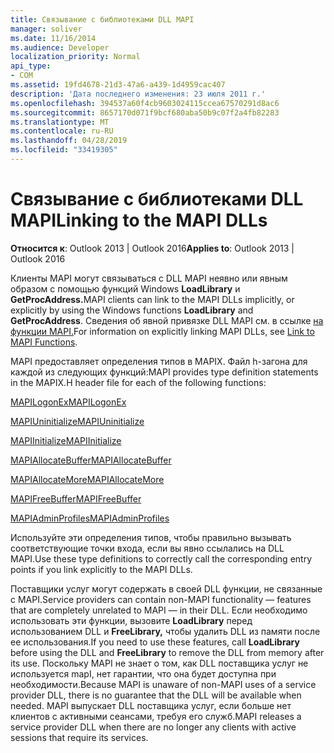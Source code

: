 ```yaml
---
title: Связывание с библиотеками DLL MAPI
manager: soliver
ms.date: 11/16/2014
ms.audience: Developer
localization_priority: Normal
api_type:
- COM
ms.assetid: 19fd4678-21d3-47a6-a439-1d4959cac407
description: 'Дата последнего изменения: 23 июля 2011 г.'
ms.openlocfilehash: 394537a60f4cb9603024115ccea67570291d8ac6
ms.sourcegitcommit: 8657170d071f9bcf680aba50b9c07f2a4fb82283
ms.translationtype: MT
ms.contentlocale: ru-RU
ms.lasthandoff: 04/28/2019
ms.locfileid: "33419305"
---
```

# <a name="linking-to-the-mapi-dlls"></a><span data-ttu-id="3af1e-103">Связывание с библиотеками DLL MAPI</span><span class="sxs-lookup"><span data-stu-id="3af1e-103">Linking to the MAPI DLLs</span></span>

  
  
<span data-ttu-id="3af1e-104">**Относится к**: Outlook 2013 | Outlook 2016</span><span class="sxs-lookup"><span data-stu-id="3af1e-104">**Applies to**: Outlook 2013 | Outlook 2016</span></span> 
  
<span data-ttu-id="3af1e-105">Клиенты MAPI могут связываться с DLL MAPI неявно или явным образом с помощью функций Windows **LoadLibrary** и **GetProcAddress.**</span><span class="sxs-lookup"><span data-stu-id="3af1e-105">MAPI clients can link to the MAPI DLLs implicitly, or explicitly by using the Windows functions **LoadLibrary** and **GetProcAddress**.</span></span> <span data-ttu-id="3af1e-106">Сведения об явной привязке DLL MAPI см. в ссылке [на функции MAPI.](how-to-link-to-mapi-functions.md)</span><span class="sxs-lookup"><span data-stu-id="3af1e-106">For information on explicitly linking MAPI DLLs, see [Link to MAPI Functions](how-to-link-to-mapi-functions.md).</span></span>
  
<span data-ttu-id="3af1e-107">MAPI предоставляет определения типов в MAPIX. Файл h-загона для каждой из следующих функций:</span><span class="sxs-lookup"><span data-stu-id="3af1e-107">MAPI provides type definition statements in the MAPIX.H header file for each of the following functions:</span></span>
  
[<span data-ttu-id="3af1e-108">MAPILogonEx</span><span class="sxs-lookup"><span data-stu-id="3af1e-108">MAPILogonEx</span></span>](mapilogonex.md)
  
[<span data-ttu-id="3af1e-109">MAPIUninitialize</span><span class="sxs-lookup"><span data-stu-id="3af1e-109">MAPIUninitialize</span></span>](mapiuninitialize.md)
  
[<span data-ttu-id="3af1e-110">MAPIInitialize</span><span class="sxs-lookup"><span data-stu-id="3af1e-110">MAPIInitialize</span></span>](mapiinitialize.md)
  
[<span data-ttu-id="3af1e-111">MAPIAllocateBuffer</span><span class="sxs-lookup"><span data-stu-id="3af1e-111">MAPIAllocateBuffer</span></span>](mapiallocatebuffer.md)
  
[<span data-ttu-id="3af1e-112">MAPIAllocateMore</span><span class="sxs-lookup"><span data-stu-id="3af1e-112">MAPIAllocateMore</span></span>](mapiallocatemore.md)
  
[<span data-ttu-id="3af1e-113">MAPIFreeBuffer</span><span class="sxs-lookup"><span data-stu-id="3af1e-113">MAPIFreeBuffer</span></span>](mapifreebuffer.md)
  
[<span data-ttu-id="3af1e-114">MAPIAdminProfiles</span><span class="sxs-lookup"><span data-stu-id="3af1e-114">MAPIAdminProfiles</span></span>](mapiadminprofiles.md)
  
<span data-ttu-id="3af1e-115">Используйте эти определения типов, чтобы правильно вызывать соответствующие точки входа, если вы явно ссылались на DLL MAPI.</span><span class="sxs-lookup"><span data-stu-id="3af1e-115">Use these type definitions to correctly call the corresponding entry points if you link explicitly to the MAPI DLLs.</span></span>
  
<span data-ttu-id="3af1e-116">Поставщики услуг могут содержать в своей DLL функции, не связанные с MAPI.</span><span class="sxs-lookup"><span data-stu-id="3af1e-116">Service providers can contain non-MAPI functionality — features that are completely unrelated to MAPI — in their DLL.</span></span> <span data-ttu-id="3af1e-117">Если необходимо использовать эти функции, вызовите **LoadLibrary** перед использованием DLL и **FreeLibrary,** чтобы удалить DLL из памяти после ее использования.</span><span class="sxs-lookup"><span data-stu-id="3af1e-117">If you need to use these features, call **LoadLibrary** before using the DLL and **FreeLibrary** to remove the DLL from memory after its use.</span></span> <span data-ttu-id="3af1e-118">Поскольку MAPI не знает о том, как DLL поставщика услуг не используется mapI, нет гарантии, что она будет доступна при необходимости.</span><span class="sxs-lookup"><span data-stu-id="3af1e-118">Because MAPI is unaware of non-MAPI uses of a service provider DLL, there is no guarantee that the DLL will be available when needed.</span></span> <span data-ttu-id="3af1e-119">MAPI выпускает DLL поставщика услуг, если больше нет клиентов с активными сеансами, требуя его служб.</span><span class="sxs-lookup"><span data-stu-id="3af1e-119">MAPI releases a service provider DLL when there are no longer any clients with active sessions that require its services.</span></span> 
  

